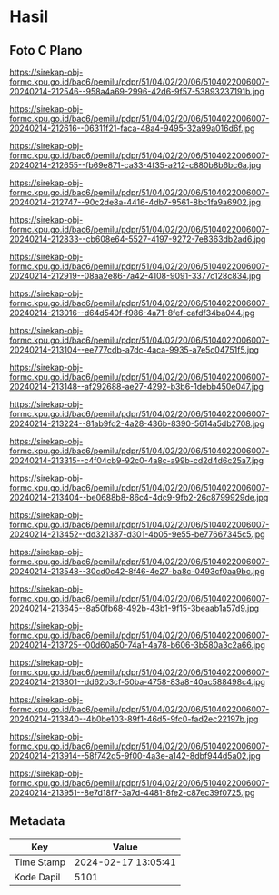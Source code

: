 # Hasil

## Foto C Plano

https://sirekap-obj-formc.kpu.go.id/bac6/pemilu/pdpr/51/04/02/20/06/5104022006007-20240214-212546--958a4a69-2996-42d6-9f57-53893237191b.jpg

https://sirekap-obj-formc.kpu.go.id/bac6/pemilu/pdpr/51/04/02/20/06/5104022006007-20240214-212616--06311f21-faca-48a4-9495-32a99a016d6f.jpg

https://sirekap-obj-formc.kpu.go.id/bac6/pemilu/pdpr/51/04/02/20/06/5104022006007-20240214-212655--fb69e871-ca33-4f35-a212-c880b8b6bc6a.jpg

https://sirekap-obj-formc.kpu.go.id/bac6/pemilu/pdpr/51/04/02/20/06/5104022006007-20240214-212747--90c2de8a-4416-4db7-9561-8bc1fa9a6902.jpg

https://sirekap-obj-formc.kpu.go.id/bac6/pemilu/pdpr/51/04/02/20/06/5104022006007-20240214-212833--cb608e64-5527-4197-9272-7e8363db2ad6.jpg

https://sirekap-obj-formc.kpu.go.id/bac6/pemilu/pdpr/51/04/02/20/06/5104022006007-20240214-212919--08aa2e86-7a42-4108-9091-3377c128c834.jpg

https://sirekap-obj-formc.kpu.go.id/bac6/pemilu/pdpr/51/04/02/20/06/5104022006007-20240214-213016--d64d540f-f986-4a71-8fef-cafdf34ba044.jpg

https://sirekap-obj-formc.kpu.go.id/bac6/pemilu/pdpr/51/04/02/20/06/5104022006007-20240214-213104--ee777cdb-a7dc-4aca-9935-a7e5c04751f5.jpg

https://sirekap-obj-formc.kpu.go.id/bac6/pemilu/pdpr/51/04/02/20/06/5104022006007-20240214-213148--af292688-ae27-4292-b3b6-1debb450e047.jpg

https://sirekap-obj-formc.kpu.go.id/bac6/pemilu/pdpr/51/04/02/20/06/5104022006007-20240214-213224--81ab9fd2-4a28-436b-8390-5614a5db2708.jpg

https://sirekap-obj-formc.kpu.go.id/bac6/pemilu/pdpr/51/04/02/20/06/5104022006007-20240214-213315--c4f04cb9-92c0-4a8c-a99b-cd2d4d6c25a7.jpg

https://sirekap-obj-formc.kpu.go.id/bac6/pemilu/pdpr/51/04/02/20/06/5104022006007-20240214-213404--be0688b8-86c4-4dc9-9fb2-26c8799929de.jpg

https://sirekap-obj-formc.kpu.go.id/bac6/pemilu/pdpr/51/04/02/20/06/5104022006007-20240214-213452--dd321387-d301-4b05-9e55-be77667345c5.jpg

https://sirekap-obj-formc.kpu.go.id/bac6/pemilu/pdpr/51/04/02/20/06/5104022006007-20240214-213548--30cd0c42-8f46-4e27-ba8c-0493cf0aa9bc.jpg

https://sirekap-obj-formc.kpu.go.id/bac6/pemilu/pdpr/51/04/02/20/06/5104022006007-20240214-213645--8a50fb68-492b-43b1-9f15-3beaab1a57d9.jpg

https://sirekap-obj-formc.kpu.go.id/bac6/pemilu/pdpr/51/04/02/20/06/5104022006007-20240214-213725--00d60a50-74a1-4a78-b606-3b580a3c2a66.jpg

https://sirekap-obj-formc.kpu.go.id/bac6/pemilu/pdpr/51/04/02/20/06/5104022006007-20240214-213801--dd62b3cf-50ba-4758-83a8-40ac588498c4.jpg

https://sirekap-obj-formc.kpu.go.id/bac6/pemilu/pdpr/51/04/02/20/06/5104022006007-20240214-213840--4b0be103-89f1-46d5-9fc0-fad2ec22197b.jpg

https://sirekap-obj-formc.kpu.go.id/bac6/pemilu/pdpr/51/04/02/20/06/5104022006007-20240214-213914--58f742d5-9f00-4a3e-a142-8dbf944d5a02.jpg

https://sirekap-obj-formc.kpu.go.id/bac6/pemilu/pdpr/51/04/02/20/06/5104022006007-20240214-213951--8e7d18f7-3a7d-4481-8fe2-c87ec39f0725.jpg


## Metadata

| Key        | Value               |
| ---------- | ------------------- |
| Time Stamp | 2024-02-17 13:05:41 |
| Kode Dapil | 5101                |



